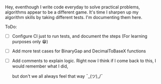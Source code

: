 Hey, eventhough I write code everyday to solve practical problems, algorithms appear to be a different game.
It's time I sharpen up my algorithm skills by taking different tests. I'm documenting them here.

ToDo:
 - [ ] Configure CI just to run tests, and document the steps (For learning purposes only 😁)
 - [ ] Add more test cases for BinaryGap and DecimalToBaseX functions
 - [ ] Add comments to explain logic. Right now I think if I come back to this, I would remember what I did,
      
    but don't we all always feel that way ¯\_(ツ)_/¯
